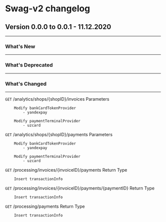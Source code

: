 # Swag-v2 changelog

## Version 0.0.0 to 0.0.1 - 11.12.2020
---
### What's New
---

### What's Deprecated
---

### What's Changed
---
`GET` /analytics/shops/{shopID}/invoices
    Parameters

        Modify bankCardTokenProvider
            - yandexpay
            
        Modify paymentTerminalProvider 
            - uzcard
        
`GET` /analytics/shops/{shopID}/payments
    Parameters

        Modify bankCardTokenProvider
            - yandexpay
            
        Modify paymentTerminalProvider
            - uzcard
        
`GET` /processing/invoices/{invoiceID}/payments
    Return Type
    
        Insert transactionInfo
        
`GET` /processing/invoices/{invoiceID}/payments/{paymentID}
    Return Type

        Insert transactionInfo
        
`GET` /processing/payments
    Return Type
    
        Insert transactionInfo

